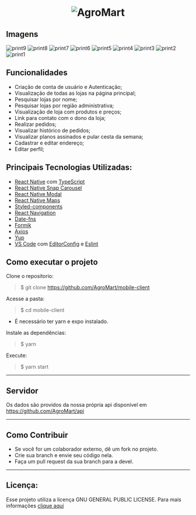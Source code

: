 <h1 align="center">
  <img alt="AgroMart" title="AgroMart" src="https://raw.githubusercontent.com/Hackathon-FGA-2020/Desafio-3-Grupo-6-mobile/master/src/assets/images/logo_0.5.png"/>
</h1>

## Imagens

![print9](https://github.com/user-attachments/assets/220a78cb-a22e-466a-b300-da64028ae8ab)
![print8](https://github.com/user-attachments/assets/9c682736-b79c-47ae-8703-7bd4bf16a8fd)
![print7](https://github.com/user-attachments/assets/eaacd0e4-964f-4a6b-b537-8b8b8b3e14ad)
![print6](https://github.com/user-attachments/assets/db20af10-2934-45a2-84d4-e8cf36960aa1)
![print5](https://github.com/user-attachments/assets/ae5b1965-10c6-4af9-bc2e-64845493d630)
![print4](https://github.com/user-attachments/assets/dbed868f-8265-4438-a6ed-7992fea7e80c)
![print3](https://github.com/user-attachments/assets/ddda62b3-1ec1-4a24-af7c-302cf9819820)
![print2](https://github.com/user-attachments/assets/6b9358da-52a2-45f6-a43b-d1782c714c51)
![print1](https://github.com/user-attachments/assets/5bba49ff-9f85-4392-ba0b-bf4c24d04b66)

## Funcionalidades

- Criação de conta de usuário e Autenticação;
- Visualização de todas as lojas na página principal;
- Pesquisar lojas por nome;
- Pesquisar lojas por região administrativa;
- Visualização de loja com produtos e preços;
- Link para contato com o dono da loja;
- Realizar pedidos;
- Visualizar histórico de pedidos;
- Visualizar planos assinados e pular cesta da semana;
- Cadastrar e editar endereço;
- Editar perfil;

## Principais Tecnologias Utilizadas:

- [React Native](https://reactnative.dev/) com [TypeScript](https://www.typescriptlang.org/)
- [React Native Snap Carousel](https://github.com/archriss/react-native-snap-carousel)
- [React Native Modal](https://github.com/react-native-community/react-native-modal)
- [React Native Maps](https://github.com/react-native-community/react-native-maps)
- [Styled-components](https://styled-components.com/)
- [React Navigation](https://reactnavigation.org/)
- [Date-fns](https://date-fns.org/)
- [Formik](https://github.com/jaredpalmer/formik)
- [Axios](https://github.com/axios/axios)
- [Yup](https://www.npmjs.com/package/yup)
- [VS Code](https://code.visualstudio.com/) com [EditorConfig](https://marketplace.visualstudio.com/items?itemName=EditorConfig.EditorConfig) e [Eslint](https://marketplace.visualstudio.com/items?itemName=dbaeumer.vscode-eslint)

## Como executar o projeto

Clone o repositorio:

> \$ git clone https://github.com/AgroMart/mobile-client

Acesse a pasta:

> \$ cd mobile-client

- É necessário ter yarn e expo instalado.

Instale as dependências:

> \$ yarn

Execute:

> \$ yarn start

---

## Servidor

Os dados são providos da nossa própria api disponível em https://github.com/AgroMart/api

---

## Como Contribuir

- Se você for um colaborador externo, dê um fork no projeto.
- Crie sua branch e envie seu código nela.
- Faça um pull request da sua branch para a devel.

---

## Licença:

Esse projeto utiliza a licença GNU GENERAL PUBLIC LICENSE. Para mais informações [clique aqui](https://github.com/AgroMart/mobile-client/blob/master/LICENSE)

